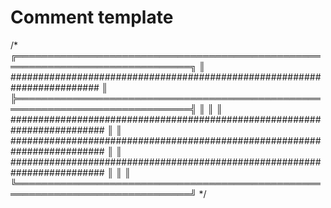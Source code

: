 # Comment template

/*
    ╔══════════════════════════════════════════════════════════════════════════════╗
    ║   ########################################################################   ║
    ╠══════════════════════════════════════════════════════════════════════════════╣
    ║                                                                              ║
    ║   #########################################################################  ║
    ║   #########################################################################  ║
    ║   #########################################################################  ║
    ║                                                                              ║
    ╚══════════════════════════════════════════════════════════════════════════════╝
*/
